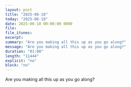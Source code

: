 ```yaml
---
layout: post
title: "2025-06-18"
today: "2025-06-18"
date: 2025-06-18 00:00:00 0000
file:
file_itunes:
excerpt:
summary: "Are you making all this up as you go along?"
message: "Are you making all this up as you go along?"
duration: "01:00"
length: "11444"
explicit: "no"
block: "no"
---
```

Are you making all this up as you go along?


